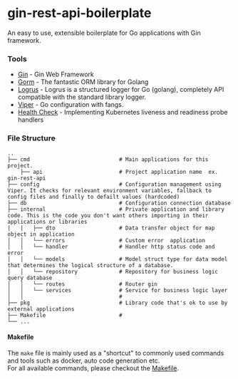 # gin-rest-api-boilerplate

An easy to use, extensible boilerplate for Go applications with Gin framework.

### Tools

- [Gin](https://github.com/gin-gonic/gin 'Gin') - Gin Web Framework
- [Gorm](https://gorm.io/ 'Gorm') - The fantastic ORM library for Golang
- [Logrus](https://github.com/sirupsen/logrus 'Logrus') - Logrus is a structured logger for Go (golang), completely API
  compatible with the standard library logger.
- [Viper](https://github.com/spf13/viper 'Viper') - Go configuration with fangs.
- [Health Check](https://github.com/heptiolabs/healthcheck 'Health Check') - Implementing Kubernetes liveness and
  readiness probe handlers

### File Structure

    ..
    ├── cmd                            # Main applications for this project.
        ├── api                        # Project application name  ex. gin-rest-api
    ├── config                         # Configuration management using Viper. It checks for relevant environment variables, fallback to config files and finally to defailt values (hardcoded)
    ├── db                             # Configuration connection database
    ├── internal                       # Private application and library code. This is the code you don't want others importing in their applications or libraries
    |   |   ├── dto                    # Data transfer object for map object in application
    │   │   └── errors                 # Custom error  application
    │   │   └── handler                # Handler http status code and error
    │   │   └── models                 # Model struct type for data model that determines the logical structure of a database.
    │   │   └── repository             # Repository for business logic query database
    │   │   └── routes                 # Router gin
    │   │   └── services               # Service for business logic layer
    │   │                              #
    ├── pkg                            # Library code that's ok to use by external applications
    ├── Makefile                       #
    └── ...

#### Makefile

The `make` file is mainly used as a "shortcut" to commonly used commands and tools such as docker, auto code generation
etc.  
For all available commands, please checkout the [Makefile](Makefile 'Makefile').
